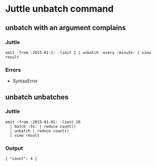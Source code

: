 # Juttle unbatch command

## unbatch with an argument complains

### Juttle
    emit -from :2015-01-1: -limit 2 | unbatch -every :minute: | view result

### Errors
   * SyntaxError


## unbatch unbatches

### Juttle
    emit -from :2015-01-01: -limit 20
      | batch :5s: | reduce count()
      | unbatch | reduce count()
      | view result

### Output
    { "count": 4 }
